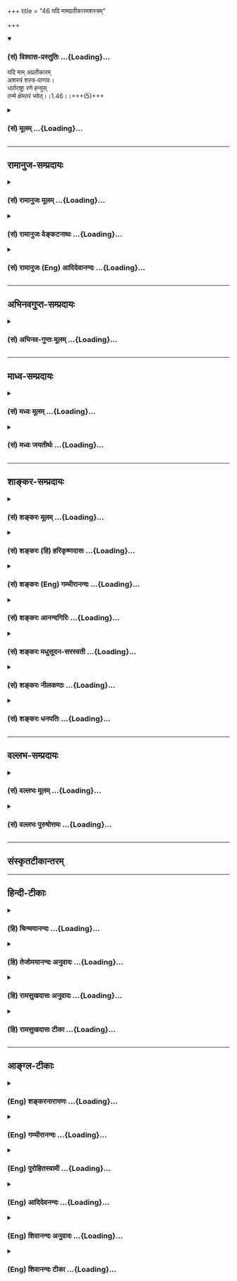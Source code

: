 +++
title = "46 यदि मामप्रतीकारमशस्त्रम्"

+++
<div class="js_include" newlevelforh1="3" title="(सं) विश्वास-प्रस्तुतिः" unfilled url="/purANam/mahAbhAratam/06-bhIShma-parva/02-bhagavad-gItA-parva/saMskRtam/vishvAsa-prastutiH/01_arjuna-viShAda-yogaH/46_yadi_mAmapratIkAr.md">
<details open><summary><h3>(सं) विश्वास-प्रस्तुतिः ...{Loading}...</h3></summary>

यदि माम् अप्रतीकारम्  
अशस्त्रं शस्त्र-पाणयः।  
धार्तराष्ट्रा रणे हन्युस्  
तन्मे क्षेमतरं भवेत्।।1.46।।+++(5)+++
</details>
</div>
<div class="js_include collapsed" newlevelforh1="3" title="(सं) मूलम्" unfilled url="/purANam/mahAbhAratam/06-bhIShma-parva/02-bhagavad-gItA-parva/saMskRtam/mUlam/01_arjuna-viShAda-yogaH/46_yadi_mAmapratIkAr.md">
<details><summary><h3>(सं) मूलम् ...{Loading}...</h3></summary>

यदि मामप्रतीकारमशस्त्रं शस्त्रपाणयः।  
धार्तराष्ट्रा रणे हन्युस्तन्मे क्षेमतरं भवेत्।।1.46।।
</details>
</div>


_________________
## रामानुज-सम्प्रदायः
<div class="js_include collapsed" newlevelforh1="3" title="(सं) रामानुजः मूलम्" unfilled url="/purANam/mahAbhAratam/06-bhIShma-parva/02-bhagavad-gItA-parva/saMskRtam/rAmAnujaH/mUlam/01_arjuna-viShAda-yogaH/46_yadi_mAmapratIkAr.md">
<details><summary><h3>(सं) रामानुजः मूलम् ...{Loading}...</h3></summary>

।।1.46।। अर्जुन उवाच संजय उवाच स तु पार्थो महामनाः परमकारुणिको
दीर्घबन्धुः परमधार्मिकः सभ्रातृको भवद्भिः अतिघोरैः मारणैः जतुगृहादिभिः
असकृद् वञ्चितः अपि परमपुरुषसहायः अपि हनिष्यमाणान् भवदीयान् विलोक्य
बन्धुस्नेहेन परमया च कृपया धर्माधर्मभयेन च अतिमात्रस्विन्नसर्वगात्रः
सर्वथा अहं न योत्स्यामि इति उक्त्वा बन्धुविश्लेषजनितशोकसंविग्नमानसः सशरं
चापं विसृज्य रथोपस्थे उपाविशत्।  

</details>
</div>
<div class="js_include collapsed" newlevelforh1="3" title="(सं) रामानुजः वेङ्कटनाथः" unfilled url="/purANam/mahAbhAratam/06-bhIShma-parva/02-bhagavad-gItA-parva/saMskRtam/rAmAnujaH/venkaTanAthaH/01_arjuna-viShAda-yogaH/46_yadi_mAmapratIkAr.md">
<details><summary><h3>(सं) रामानुजः वेङ्कटनाथः ...{Loading}...</h3></summary>

।। 1.46।। No commentary.  
  
  
  
  

</details>
</div>
<div class="js_include collapsed" newlevelforh1="3" title="(सं) रामानुजः (Eng) आदिदेवानन्दः" unfilled url="/purANam/mahAbhAratam/06-bhIShma-parva/02-bhagavad-gItA-parva/saMskRtam/rAmAnujaH/english/AdidevAnandaH/01_arjuna-viShAda-yogaH/46_yadi_mAmapratIkAr.md">
<details><summary><h3>(सं) रामानुजः (Eng) आदिदेवानन्दः ...{Loading}...</h3></summary>

1.26 - 1.47 Arjuna said - Sanjaya said Sanjaya continued: The
high-minded Arjuna, extremely kind, deeply friendly, and supremely
righteous, having brothers like himself, though repeatedly deceived by
the treacherous attempts of your people like burning in the lac-house
etc., and therefore fit to be killed by him with the help of the Supreme
Person, nevertheless said, 'I will not fight.' He felt weak, overcome as
he was by his love and extreme compassion for his relatives. He was also
filled with fear, not knowing what was righteous and what unrighteous.
His mind was tortured by grief, because of the thought of future
separation from his relations. So he threw away his bow and arrow and
sat on the chariot as if to fast to death.

</details>
</div>


_________________
## अभिनवगुप्त-सम्प्रदायः
<div class="js_include collapsed" newlevelforh1="3" title="(सं) अभिनव-गुप्तः मूलम्" unfilled url="/purANam/mahAbhAratam/06-bhIShma-parva/02-bhagavad-gItA-parva/saMskRtam/abhinava-guptaH/mUlam/01_arjuna-viShAda-yogaH/46_yadi_mAmapratIkAr.md">
<details><summary><h3>(सं) अभिनव-गुप्तः मूलम् ...{Loading}...</h3></summary>

।।1.46।। No commentary.  
  

</details>
</div>


_________________
## माध्व-सम्प्रदायः
<div class="js_include collapsed" newlevelforh1="3" title="(सं) मध्वः मूलम्" unfilled url="/purANam/mahAbhAratam/06-bhIShma-parva/02-bhagavad-gItA-parva/saMskRtam/madhvaH/mUlam/01_arjuna-viShAda-yogaH/46_yadi_mAmapratIkAr.md">
<details><summary><h3>(सं) मध्वः मूलम् ...{Loading}...</h3></summary>

  
  
।।1.46।। Sri Madhvacharya did not comment on this sloka. The commentary
starts from 2.11.  
  

</details>
</div>
<div class="js_include collapsed" newlevelforh1="3" title="(सं) मध्वः जयतीर्थः" unfilled url="/purANam/mahAbhAratam/06-bhIShma-parva/02-bhagavad-gItA-parva/saMskRtam/madhvaH/jayatIrthaH/01_arjuna-viShAda-yogaH/46_yadi_mAmapratIkAr.md">
<details><summary><h3>(सं) मध्वः जयतीर्थः ...{Loading}...</h3></summary>

  
  
।।1.46।। Sri Jayatirtha did not comment on this sloka. The commentary
starts from 2.11.  
  

</details>
</div>


_________________
## शाङ्कर-सम्प्रदायः
<div class="js_include collapsed" newlevelforh1="3" title="(सं) शङ्करः मूलम्" unfilled url="/purANam/mahAbhAratam/06-bhIShma-parva/02-bhagavad-gItA-parva/saMskRtam/shankaraH/mUlam/01_arjuna-viShAda-yogaH/46_yadi_mAmapratIkAr.md">
<details><summary><h3>(सं) शङ्करः मूलम् ...{Loading}...</h3></summary>

1.46 Sri Sankaracharya did not comment on this sloka. The commentary
starts from 2.10.  
  

</details>
</div>
<div class="js_include collapsed" newlevelforh1="3" title="(सं) शङ्करः (हि) हरिकृष्णदासः" unfilled url="/purANam/mahAbhAratam/06-bhIShma-parva/02-bhagavad-gItA-parva/saMskRtam/shankaraH/hindI/harikRShNadAsaH/01_arjuna-viShAda-yogaH/46_yadi_mAmapratIkAr.md">
<details><summary><h3>(सं) शङ्करः (हि) हरिकृष्णदासः ...{Loading}...</h3></summary>

।।1.46।। Sri Sankaracharya did not comment on this sloka.  

</details>
</div>
<div class="js_include collapsed" newlevelforh1="3" title="(सं) शङ्करः (Eng) गम्भीरानन्दः" unfilled url="/purANam/mahAbhAratam/06-bhIShma-parva/02-bhagavad-gItA-parva/saMskRtam/shankaraH/english/gambhIrAnandaH/01_arjuna-viShAda-yogaH/46_yadi_mAmapratIkAr.md">
<details><summary><h3>(सं) शङ्करः (Eng) गम्भीरानन्दः ...{Loading}...</h3></summary>

1.46 Sri Sankaracharya did not comment on this sloka. The commentary
starts from 2.10.

</details>
</div>
<div class="js_include collapsed" newlevelforh1="3" title="(सं) शङ्करः आनन्दगिरिः" unfilled url="/purANam/mahAbhAratam/06-bhIShma-parva/02-bhagavad-gItA-parva/saMskRtam/shankaraH/AnandagiriH/01_arjuna-viShAda-yogaH/46_yadi_mAmapratIkAr.md">
<details><summary><h3>(सं) शङ्करः आनन्दगिरिः ...{Loading}...</h3></summary>

।।1.46।। यथोक्तमर्जुनस्य वृत्तान्तं संजयो धृतराष्ट्रं राजानं प्रति
प्रवेदितवांस्तमेव प्रवेदनप्रकारं दर्शयति **एवमिति।** प्रदर्शितेन
प्रकारेण भगवन्तं प्रति विज्ञापनं कृत्वा शोकमोहाभ्यां परिभूतमानसः
सन्नर्जुनः संख्ये युद्धमध्ये शरेण सहितं गाण्डीवं त्यक्त्वा न
योत्स्येऽहमिति ब्रुवन्मध्ये रथस्य संन्यासमेव श्रेयस्करं  
  
मत्वोपविष्टवानित्यर्थः।  
इति परमहंसश्रीमदानन्दगिरिकृतटीकायां प्रथमोऽध्यायः।।1।।  
  

</details>
</div>
<div class="js_include collapsed" newlevelforh1="3" title="(सं) शङ्करः मधुसूदन-सरस्वती" unfilled url="/purANam/mahAbhAratam/06-bhIShma-parva/02-bhagavad-gItA-parva/saMskRtam/shankaraH/madhusUdana-sarasvatI/01_arjuna-viShAda-yogaH/46_yadi_mAmapratIkAr.md">
<details><summary><h3>(सं) शङ्करः मधुसूदन-सरस्वती ...{Loading}...</h3></summary>

।।1.46।। ततः किं वृत्तमित्यपेक्षायां संख्ये संग्रामे रथोपस्थे
रथस्योपर्युपविशेश। पूर्वं युद्धार्थमवलोकनार्थं चोत्थितः सन् शोकेन
संविग्नं पीडितं मानसं यस्य सः।  
इति
श्रीमत्परमहंसपरिव्राजकाचार्यविश्वेश्वरसरस्वतीपादशिष्यसूनुमधुसूदनसरस्वतीविरचितायां  
श्रीमद्भगवद्गीतागूढार्थदीपिकायां प्रथमोऽध्यायः।।1।।  
  
  

</details>
</div>
<div class="js_include collapsed" newlevelforh1="3" title="(सं) शङ्करः नीलकण्ठः" unfilled url="/purANam/mahAbhAratam/06-bhIShma-parva/02-bhagavad-gItA-parva/saMskRtam/shankaraH/nIlakaNThaH/01_arjuna-viShAda-yogaH/46_yadi_mAmapratIkAr.md">
<details><summary><h3>(सं) शङ्करः नीलकण्ठः ...{Loading}...</h3></summary>

।।1.46।। संख्ये संग्रामे।  
  
  
।। इति श्रीनैलकण्ठीये भगवद्गीतासु प्रथमोऽध्यायः।।1।।  

</details>
</div>
<div class="js_include collapsed" newlevelforh1="3" title="(सं) शङ्करः धनपतिः" unfilled url="/purANam/mahAbhAratam/06-bhIShma-parva/02-bhagavad-gItA-parva/saMskRtam/shankaraH/dhanapatiH/01_arjuna-viShAda-yogaH/46_yadi_mAmapratIkAr.md">
<details><summary><h3>(सं) शङ्करः धनपतिः ...{Loading}...</h3></summary>

।।1.46।। ननु स्वरक्षणाय व्यापारमकुर्वाणं शस्त्रपरिग्रहरहितं त्वां
धार्तराष्ट्रा रणे निहन्युरितिचेत्तत्राह **यदीति।** यत्तु ननु तव
वैराग्येऽपि भीमसेनादीनां युद्धोत्सुकत्वात्तत्कृतो बन्धुवधो भविष्यत्येव
त्वया पुनः किं कार्यमित्यत आह यदीति तदुपेक्ष्यम्। मूले
शङ्कानुगुणस्योत्तरस्याभावात्। क्षेमतरं हिततरं पापानिष्पत्तेः।  

</details>
</div>


_________________
## वल्लभ-सम्प्रदायः
<div class="js_include collapsed" newlevelforh1="3" title="(सं) वल्लभः मूलम्" unfilled url="/purANam/mahAbhAratam/06-bhIShma-parva/02-bhagavad-gItA-parva/saMskRtam/vallabhaH/mUlam/01_arjuna-viShAda-yogaH/46_yadi_mAmapratIkAr.md">
<details><summary><h3>(सं) वल्लभः मूलम् ...{Loading}...</h3></summary>

।।1.45 1.46।। Sri Vallabhacharya did not comment on this sloka.  

</details>
</div>
<div class="js_include collapsed" newlevelforh1="3" title="(सं) वल्लभः पुरुषोत्तमः" unfilled url="/purANam/mahAbhAratam/06-bhIShma-parva/02-bhagavad-gItA-parva/saMskRtam/vallabhaH/puruShottamaH/01_arjuna-viShAda-yogaH/46_yadi_mAmapratIkAr.md">
<details><summary><h3>(सं) वल्लभः पुरुषोत्तमः ...{Loading}...</h3></summary>

  
  
।।1.46।। ननु त्वं चेन्न हनिष्यसि तदैते त्वां हनिष्यन्त्येवेति चेत्तत्राह
यदि मामिति। धार्त्तराष्ट्रा अन्धापत्यानि यदि वा
अप्रतीकारमकृतप्रतीकारमशस्त्रं शस्त्ररहितं मां शस्त्रपाणयः सन्तो हन्युः
हनिष्यन्ति तन्मे क्षेमतरं भवेत् कल्याणरूपं भवेदित्यर्थः।
पूर्वकृतव्यवसायप्रायश्चित्तरूपं भवेदित्यर्थः। अजिघांसन्तं मां हनिष्यन्ति
चेत्तदा क्षेमरूपं भवेत् तव सन्निधौ मरणे च क्षेमतरं भवेदिति भावः।  
  
  
  

</details>
</div>


_________________
## संस्कृतटीकान्तरम्


_________________
## हिन्दी-टीकाः
<div class="js_include collapsed" newlevelforh1="3" title="(हि) चिन्मयानन्दः" unfilled url="/purANam/mahAbhAratam/06-bhIShma-parva/02-bhagavad-gItA-parva/hindI/chinmayAnandaH/01_arjuna-viShAda-yogaH/46_yadi_mAmapratIkAr.md">
<details><summary><h3>(हि) चिन्मयानन्दः ...{Loading}...</h3></summary>

।।1.46।। यहाँ अर्जुन अपने अन्तिम निर्णय की घोषणा करता है। सब प्रकार से
परिस्थिति पर विचार करने पर उसे यही उचित जान पड़ता है कि रणभूमि में वह
किसी प्रकार का प्रतिकार न करे चाहें कौरव उसे शस्त्ररहित जानकर सैकड़ों
बाणों से उसके सुन्दर शरीर को हरिण की तरह विद्ध कर दें।  
यहाँ अर्जुन द्वारा प्रयुक्त क्षेम शब्द विचारणीय है क्योंकि वह शब्द ही
उसकी वास्तविक मनस्थिति का परिचायक है। क्षेम और मोक्ष शब्द के अर्थ क्रमश
भौतिक उन्नति और आध्यात्मिक उन्नति हैं। यद्यपि अर्जुन ने अब तक जो भी तर्क
प्रस्तुत किये उनमें आध्यात्मिक संस्कृति के पतन के भय को बड़े परिश्रम से
सिद्ध करने का प्रयत्न किया गया था परन्तु क्षेम शब्द से स्पष्ट हो जाता है
कि वह वास्तव में शारीरिक सुरक्षा चाहता था जो युद्ध पलायन में संभव थी।  
संक्षेप में हम कह सकते हैं कि युद्ध में विजयरूपी फल में अत्यन्त आसक्ति
और उसकी चिन्ता के कारण अर्जुन आत्मशक्ति खोकर एक उन्माद के मानसिक रोगी के
समान विचित्र व्यवहार करने लगता है।  

</details>
</div>
<div class="js_include collapsed" newlevelforh1="3" title="(हि) तेजोमयानन्दः अनुवादः" unfilled url="/purANam/mahAbhAratam/06-bhIShma-parva/02-bhagavad-gItA-parva/hindI/tejomayAnandaH/anuvAdaH/01_arjuna-viShAda-yogaH/46_yadi_mAmapratIkAr.md">
<details><summary><h3>(हि) तेजोमयानन्दः अनुवादः ...{Loading}...</h3></summary>

।।1.46।। यदि मुझ शस्त्ररहित और प्रतिकार न करने वाले को ये शस्त्रधारी कौरव
रण में मारें, तो भी वह मेरे लिये कल्याणकारक होगा।

</details>
</div>
<div class="js_include collapsed" newlevelforh1="3" title="(हि) रामसुखदासः अनुवादः" unfilled url="/purANam/mahAbhAratam/06-bhIShma-parva/02-bhagavad-gItA-parva/hindI/rAmasukhadAsaH/anuvAdaH/01_arjuna-viShAda-yogaH/46_yadi_mAmapratIkAr.md">
<details><summary><h3>(हि) रामसुखदासः अनुवादः ...{Loading}...</h3></summary>

।।1.46।। अगर ये हाथों में शस्त्र-अस्त्र लिये हुए धृतराष्ट्र के पक्षपाती
लोग युद्धभूमि में सामना न करनेवाले तथा शस्त्ररहित मुझ को मार भी दें, तो
वह मेरे लिये बड़ा ही हितकारक होगा।

</details>
</div>
<div class="js_include collapsed" newlevelforh1="3" title="(हि) रामसुखदासः टीका" unfilled url="/purANam/mahAbhAratam/06-bhIShma-parva/02-bhagavad-gItA-parva/hindI/rAmasukhadAsaH/TIkA/01_arjuna-viShAda-yogaH/46_yadi_mAmapratIkAr.md">
<details><summary><h3>(हि) रामसुखदासः टीका ...{Loading}...</h3></summary>

1.46।।***व्याख्या--*'यदि माम् ৷৷. क्षेमतरं भवेत्'--**अर्जुन करते हैं
कि अगर मैं युद्धसे सर्वथा निवृत्त हो जाऊँगा, तो शायद ये दुर्योधन आदि भी
युद्धसे निवृत्त हो जायँगे। कारण कि हम कुछ चाहेंगे ही नहीं, लड़ेंगे भी
नहीं, तो फिर ये लोग युद्ध करेंगे ही क्यों; परन्तु कदाचित जोशमें भरे हुए
तथा हाथोंमें शस्त्र धारण किये हुए ये धृतराष्ट्रके पक्षपाती लोग 'सदाके
लिये हमारे रास्तेका काँटा निकल जाय, वैरी समाप्त जो जाय'--ऐसा विचार करके
सामना न करनेवाले तथा शस्त्ररहित मेरेको मार भी दें, तो उनका वह मारना मेरे
लिये हितकारक ही होगा। कारण कि मैंने युद्धमें गुरुजनोंको मारकर बड़ा भारी
पाप करनेका जो निश्चय किया था, उस निश्चयरूप पापका प्रायश्चित्त हो जायेगा,
उस पापसे मैं शुद्ध हो जाऊँगा। तात्पर्य है कि मैं युद्ध नहीं करूँगा, तो
मैं भी पापसे बचूँगा और मेरे कुलका भी नाश नहीं होगा।  
\[जो मनुष्य अपने लिये जिस किसी विषयका वर्णन करता है, उस विषयका उसके
स्वयंपर असर पड़ता है। अर्जुनने भी जब शोकाविष्ट होकर अट्ठाईसवें श्लोकसे
बोलना आरम्भ किया, तब वे उतने शोकाविष्ट नहीं थे, जितने वे अब शोकाविष्ट
हैं। पहले अर्जुन युद्धसे उपरत नहीं हुए, पर शोकविष्ट होकर बोलते-बोलते
अन्तमें वे युद्धसे उपरत हो जाते हैं और बाणसहित धनुषका त्याग करके बैठ
जाते हैं। भगवान्ने यह सोचा कि अर्जुनके बोलनेका वेग निकल जाय तो मैं बोलूँ
अर्थात् बोलनेसे अर्जुनका शोक बाहर आ जाय, भीतरमें कोई शोक बाकी न रहे, तभी
मेरे वचनोंका उसपर असर होगा। अतः भगवान् बीचमें कुछ नहीं बोले। \]  
**विशेष बात**  
अबतक अर्जुनने अपनेको धर्मात्मा मानकर युद्धसे निवृत्त होनेमें जितनी
दलीलें, युक्तियाँ दी हैं, संसारमें रचे-पचे लोग अर्जुनकी उन दलीलोंको ही
ठीक समझेंगे और आगे भगवान् अर्जुनको जो बातें समझायेंगे, उनको ठीक नहीं
समझेंगे ! इसका कारण यह है कि जो मनुष्य जिस स्थितिमें हैं, उस स्थितिकी,
उस श्रेणीकी बातको ही वे ठीक समझते हैं; उससे ऊँची श्रेणीकी बात वे समझ ही
नहीं सकते। अर्जुनके भीतर कौटुम्बिक मोह है और उस मोहसे आविष्ट होकर ही वे
धर्मकी, साधुताकी बड़ी अच्छी-अच्छी बातें कह रहे हैं। अतः जिन लोगोंके भीतर
कौटुम्बिक मोह है, उन लोगोंको ही अर्जुनकी बातें ठीक लगेंगी। परन्तु
भगवान्की दृष्टि जीवके कल्याणकी तरफ है कि उसका कल्याण कैसे हो; भगवान्की
इस ऊँची श्रेणीकी दृष्टिको वे (लौकिक दृष्टिवाले) लोग समझ ही नहीं सकते।
अतः वे भगवान्की बातोंको ठीक नहीं मानेंगे, प्रत्युत ऐसा मानेंगे कि
अर्जुनके लिये युद्धरूपी पापसे बचना बहुत ठीक था, पर भगवान्ने उनको
युद्धमें लगाकर ठीक नहीं किया !  
वास्तवमें भगवान्ने अर्जुनसे युद्ध नहीं कराया है, प्रत्युत उनको अपने
कर्तव्यका ज्ञान कराया है। युद्ध तो अर्जुनको कर्तव्यरूपसे स्वतः प्राप्त
हुआ था। अतः युद्धका विचार तो अर्जुनका खुदका ही था; वे स्वयं ही युद्धमें
प्रवृत्त हुए थे, तभी वे भगवान्को निमन्त्रण देकर लाये थे। परन्तु उस
विचारको अपनी बुद्धिसे अनिष्टकारक समझकर वे युद्धसे विमुख हो रहे थे
अर्थात् अपने कर्तव्यके पालनसे हट रहे थे। इसपर भगवान्ने कहा कि यह जो तू
युद्ध नहीं करना चाहता, यह तेरा मोह है। अतः समयपर जो कर्तव्य स्वतः
प्राप्त हुआ है, उसका त्याग करना उचित नहीं है।  
कोई बद्रीनारायण जा रहा था; परन्तु रास्तेमें उसे दिशाभ्रम हो गया अर्थात्
उसने दक्षिणको उत्तर और उत्तरको दक्षिण समझ लिया। अतः वह बद्रीनारायणकी तरफ
न चलकर उलटा चलने लग गया। सामनेसे उसको एक आदमी मिल गया। उस आदमीने पूछा कि
'भाई! कहाँ जा रहे हो;' वह बोला--'बद्रीनारायण'। वह आदमी बोला कि 'भाई!
बद्रीनारायण इधर नहीं है, उधर है। आप तो उलटे जा रहे हैं!' अतः वह आदमी
उसको बद्रीनारायण भेजनेवाला नहीं है; किन्तु उसको दिशाका ज्ञान कराकर ठीक
रास्ता बतानेवाला है। ऐसे ही भगवान्ने अर्जुनको अपने कर्तव्यका ज्ञान कराया
है, युद्ध नहीं कराया है।  
  
  
स्वजनोंको देखनेसे अर्जुनके मनमें यह बात आयी थी कि मैं युद्ध नहीं
करूँगा--**'न योत्स्ये'** (2। 9), पर भगवान्का उपदेश सुननेपर अर्जुनने ऐसा
नहीं कहा कि मैं युद्ध नहीं करूँगा, किन्तु ऐसा कहा कि मैं आपकी आज्ञाका
पालन करूँगा;--**'करिष्ये वचनं तव'** (18। 73) अर्थात् अपने कर्तव्यका
पालन करूँगा। अर्जुनके इन वचनोंसे यही सिद्ध होता है कि भगवान्ने अर्जुनको
अपने कर्तव्यका ज्ञान कराया है।  
  
  
वास्तवमें युद्ध होना अवश्यम्भावी था; क्योंकि सबकी आयु समाप्त हो चुकी थी।
इसको कोई भी टाल नहीं सकता था। स्वयं भगवान्ने विश्वरूपदर्शनके समय
अर्जुनसे कहा है कि 'मैं बढ़ा हुआ काल हूँ और सबका संहार करनेके लिये यहाँ
आया हूँ। अतः तेरे युद्ध किये बिना भी ये विपक्षमें खड़े योद्धालोग बचेंगे
नहीं' (11। 32)। इसलिये यह नरसंहार अवश्यम्भावी होनहार ही था। यह नरसंहार
अर्जुन युद्ध न करते तो भी होता। अगर अर्जुन युद्ध नहीं करते, तो जिन्होंने
माँकी आज्ञासे द्रौपदीके साथ अपने सहित पाँचों भाइयोंका विवाह करना स्वीकार
कर लिया था, वे युधिष्ठिर तो माँकी युद्ध करनेकी आज्ञासे युद्ध अवश्य करते
ही। भीमसेन भी युद्धसे कभी पीछे नहीं हटते; क्योंकि उन्होंने कौरवोंको
मारनेकी प्रतिज्ञा कर रखी थी। द्रौपदीने तो यहाँतक कह दिया था कि अगर मेरे
पति (पाण्डव) कौरवोंसे युद्ध नहीं करेंगे तो, मेरे पिता (द्रुपद), भाई
(धृष्टद्युम्न) और मेरे पाँचों पुत्र तथा अभिमन्यु कौरवोंसे युद्ध करेंगे
**(टिप्पणी प₀ 33)**। इस तरह ऐसे कई कारण थे, जिससे युद्धको टालना सम्भव
नहीं था।  
होनहारको रोकना मनुष्यके हाथकी बात नहीं है; परन्तु अपने कर्तव्यका पालन
करके मनुष्य अपना उद्धार कर सकता है और कर्तव्यच्युत होकर अपना पतन कर सकता
है। तात्पर्य है कि मनुष्य अपना इष्ट-अनिष्ट करनेमें  
  
स्वतन्त्र है। इसलिये भगवान्ने अर्जुनको कर्तव्यका ज्ञान कराकर
मनुष्यमात्रको उपदेश दिया है कि उसे शास्त्रकी आज्ञाके अनुसार अपने
कर्तव्यके पालनमें तत्पर रहना चाहिये, उससे कभी च्युत नहीं होना चाहिये।  
  
  
***सम्बन्ध--*** पूर्वश्लोकमें अर्जुनने अपनी दलीलोंका निर्णय सुना दिया।
उसके बाद अर्जुनने क्या किया--इसको सञ्जय आगे के श्लोकमें बताते हैं।

</details>
</div>


_________________
## आङ्ग्ल-टीकाः
<div class="js_include collapsed" newlevelforh1="3" title="(Eng) शङ्करनारायणः" unfilled url="/purANam/mahAbhAratam/06-bhIShma-parva/02-bhagavad-gItA-parva/english/shankaranArAyaNaH/01_arjuna-viShAda-yogaH/46_yadi_mAmapratIkAr.md">
<details><summary><h3>(Eng) शङ्करनारायणः ...{Loading}...</h3></summary>

1.46. It would be more beneficial for me if Dhrtarastra's men with
weapons in their hands, should slay me, unresisting and unarmed.

</details>
</div>
<div class="js_include collapsed" newlevelforh1="3" title="(Eng) गम्भीरानन्दः" unfilled url="/purANam/mahAbhAratam/06-bhIShma-parva/02-bhagavad-gItA-parva/english/gambhIrAnandaH/01_arjuna-viShAda-yogaH/46_yadi_mAmapratIkAr.md">
<details><summary><h3>(Eng) गम्भीरानन्दः ...{Loading}...</h3></summary>

1.46 If, in this battle, the sons of Dhrtarastra armed with weapons kill
me who am non-resistant and unarmed, that will be more beneficial to me.

</details>
</div>
<div class="js_include collapsed" newlevelforh1="3" title="(Eng) पुरोहितस्वामी" unfilled url="/purANam/mahAbhAratam/06-bhIShma-parva/02-bhagavad-gItA-parva/english/purohitasvAmI/01_arjuna-viShAda-yogaH/46_yadi_mAmapratIkAr.md">
<details><summary><h3>(Eng) पुरोहितस्वामी ...{Loading}...</h3></summary>

1.46 If, on the contrary, the sons of Dhritarashtra, with weapons in
their hand, should slay me, unarmed and unresisting, surely that would
be better for my welfare!"

</details>
</div>
<div class="js_include collapsed" newlevelforh1="3" title="(Eng) आदिदेवनन्दः" unfilled url="/purANam/mahAbhAratam/06-bhIShma-parva/02-bhagavad-gItA-parva/english/AdidevanandaH/01_arjuna-viShAda-yogaH/46_yadi_mAmapratIkAr.md">
<details><summary><h3>(Eng) आदिदेवनन्दः ...{Loading}...</h3></summary>

1.46 If the well-armed sons of Dhrtarastra should slay me in battle,
unresisting and unarmed, that will be better for me.

</details>
</div>
<div class="js_include collapsed" newlevelforh1="3" title="(Eng) शिवानन्दः अनुवादः" unfilled url="/purANam/mahAbhAratam/06-bhIShma-parva/02-bhagavad-gItA-parva/english/shivAnandaH/anuvAdaH/01_arjuna-viShAda-yogaH/46_yadi_mAmapratIkAr.md">
<details><summary><h3>(Eng) शिवानन्दः अनुवादः ...{Loading}...</h3></summary>

1.46. If the sons of Dhritarashtra with weapons in hand should slay me
in battle, unresisting and unarmed, that would be better for me.

</details>
</div>
<div class="js_include collapsed" newlevelforh1="3" title="(Eng) शिवानन्दः टीका" unfilled url="/purANam/mahAbhAratam/06-bhIShma-parva/02-bhagavad-gItA-parva/english/shivAnandaH/TIkA/01_arjuna-viShAda-yogaH/46_yadi_mAmapratIkAr.md">
<details><summary><h3>(Eng) शिवानन्दः टीका ...{Loading}...</h3></summary>

1.46 यदि if; माम् me; अप्रतीकारम् unresisting; अशस्त्रम् unarmed;
शस्त्रपाणयः with weapons in hand; धार्तराष्ट्राः the sons of
Dhritarashtra; रणे in the battle हन्युः should slay; तत् that; मे of me;
क्षेमतरम् better; भवेत् would be.No Commentary.

</details>
</div>
